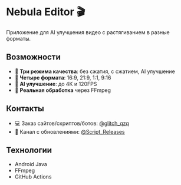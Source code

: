 # Nebula Editor 🎬

Приложение для AI улучшения видео с растягиванием в разные форматы.

## Возможности

- 🎯 **Три режима качества**: без сжатия, с сжатием, AI улучшение
- 📐 **Четыре формата**: 16:9, 21:9, 1:1, 9:16  
- 🤖 **AI улучшение**: до 4K и 120FPS
- 🚀 **Реальная обработка** через FFmpeg

## Контакты

- 💻 Заказ сайтов/скриптов/ботов: [@glitch_qzq](https://t.me/glitch_qzq)
- 📢 Канал с обновлениями: [@Script_Releases](https://t.me/Script_Releases)

## Технологии

- Android Java
- FFmpeg
- GitHub Actions
